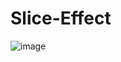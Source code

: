 # Slice-Effect
![image](https://user-images.githubusercontent.com/123714243/215011926-5a6020e4-a07b-4390-bfff-b9e414bf0ccd.png)
